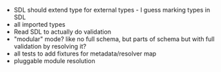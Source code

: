 - SDL should extend type for external types - I guess marking types in SDL
- all imported types
- Read SDL to actually do validation
- "modular" mode? like no full schema, but parts of schema but with full validation by resolving it?
- all tests to add fixtures for metadata/resolver map
- pluggable module resolution
